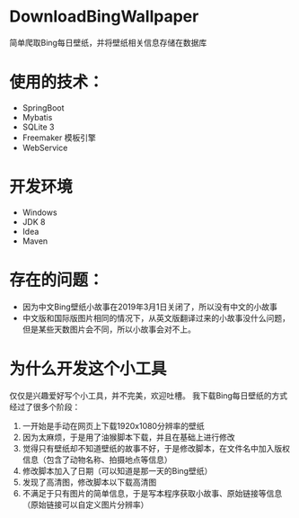 # DownloadBingWallpaper
简单爬取Bing每日壁纸，并将壁纸相关信息存储在数据库

# 使用的技术：
- SpringBoot 
- Mybatis 
- SQLite 3 
- Freemaker 模板引擎
- WebService 

# 开发环境
- Windows
- JDK 8
- Idea 
- Maven


# 存在的问题：
- 因为中文Bing壁纸小故事在2019年3月1日关闭了，所以没有中文的小故事
- 中文版和国际版图片相同的情况下，从英文版翻译过来的小故事没什么问题，但是某些天数图片会不同，所以小故事会对不上。

# 为什么开发这个小工具
仅仅是兴趣爱好写个小工具，并不完美，欢迎吐槽。
我下载Bing每日壁纸的方式经过了很多个阶段：
1. 一开始是手动在网页上下载1920x1080分辨率的壁纸
2. 因为太麻烦，于是用了油猴脚本下载，并且在基础上进行修改
3. 觉得只有壁纸却不知道壁纸的故事不好，于是修改脚本，在文件名中加入版权信息（包含了动物名称、拍摄地点等信息）
4. 修改脚本加入了日期（可以知道是那一天的Bing壁纸）
5. 发现了高清图，修改脚本以下载高清图
6. 不满足于只有图片的简单信息，于是写本程序获取小故事、原始链接等信息（原始链接可以自定义图片分辨率）

